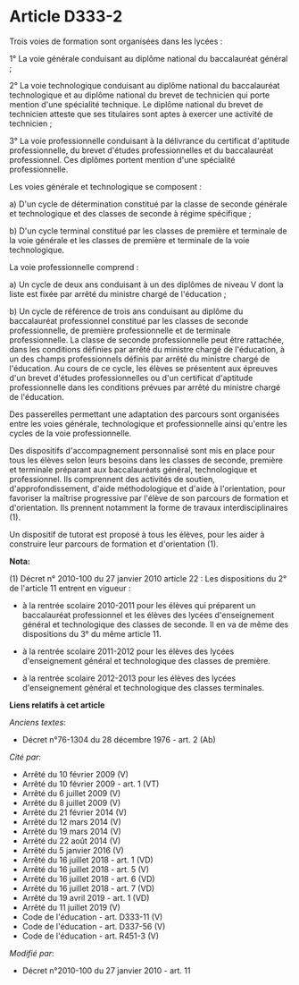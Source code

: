 # Article D333-2

Trois voies de formation sont organisées dans les lycées :

1° La voie générale conduisant au diplôme national du baccalauréat général ;

2° La voie technologique conduisant au diplôme national du baccalauréat technologique et au diplôme national du brevet de
technicien qui porte mention d'une spécialité technique. Le diplôme national du brevet de technicien atteste que ses
titulaires sont aptes à exercer une activité de technicien ;

3° La voie professionnelle conduisant à la délivrance du certificat d'aptitude professionnelle, du brevet d'études
professionnelles et du baccalauréat professionnel. Ces diplômes portent mention d'une spécialité professionnelle. 

Les voies générale et technologique se composent :

a) D'un cycle de détermination constitué par la classe de seconde générale et technologique et des classes de seconde à
régime spécifique ;

b) D'un cycle terminal constitué par les classes de première et terminale de la voie générale et les classes de première et
terminale de la voie technologique.

La voie professionnelle comprend : 

a) Un cycle de deux ans conduisant à un des diplômes de niveau V dont la liste est fixée par arrêté du ministre chargé de
l'éducation ; 

b) Un cycle de référence de trois ans conduisant au diplôme du baccalauréat professionnel constitué par les classes de
seconde professionnelle, de première professionnelle et de terminale professionnelle. La classe de seconde professionnelle
peut être rattachée, dans les conditions définies par arrêté du ministre chargé de l'éducation, à un des champs
professionnels définis par arrêté du ministre chargé de l'éducation. Au cours de ce cycle, les élèves se présentent aux
épreuves d'un brevet d'études professionnelles ou d'un certificat d'aptitude professionnelle dans les conditions prévues par
arrêté du ministre chargé de l'éducation. 

Des passerelles permettant une adaptation des parcours sont organisées entre les voies générale, technologique et
professionnelle ainsi qu'entre les cycles de la voie professionnelle. 

Des dispositifs d'accompagnement personnalisé sont mis en place pour tous les élèves selon leurs besoins dans les classes de
seconde, première et terminale préparant aux baccalauréats général, technologique et professionnel. Ils comprennent des
activités de soutien, d'approfondissement, d'aide méthodologique et d'aide à l'orientation, pour favoriser la maîtrise
progressive par l'élève de son parcours de formation et d'orientation. Ils prennent notamment la forme de travaux
interdisciplinaires (1). 

Un dispositif de tutorat est proposé à tous les élèves, pour les aider à construire leur parcours de formation et
d'orientation (1).

**Nota:**

(1) Décret n° 2010-100 du 27 janvier 2010 article 22 : Les dispositions du 2° de l'article 11 entrent en vigueur :

- à la rentrée scolaire 2010-2011 pour les élèves qui préparent un baccalauréat professionnel et les élèves des lycées
d'enseignement général et technologique des classes de seconde. Il en va de même des dispositions du 3° du même article 11. 

- à la rentrée scolaire 2011-2012 pour les élèves des lycées d'enseignement général et technologique des classes de première.

- à la rentrée scolaire 2012-2013 pour les élèves des lycées d'enseignement général et technologique des classes terminales.

**Liens relatifs à cet article**

_Anciens textes_:

  - Décret n°76-1304 du 28 décembre 1976 - art. 2 (Ab)

_Cité par_:

  - Arrêté du 10 février 2009 (V)
  - Arrêté du 10 février 2009 - art. 1 (VT)
  - Arrêté du 6 juillet 2009 (V)
  - Arrêté du 8 juillet 2009 (V)
  - Arrêté du 21 février 2014 (V)
  - Arrêté du 12 mars 2014 (V)
  - Arrêté du 19 mars 2014 (V)
  - Arrêté du 22 août 2014 (V)
  - Arrêté du 5 janvier 2016 (V)
  - Arrêté du 16 juillet 2018 - art. 1 (VD)
  - Arrêté du 16 juillet 2018 - art. 5 (V)
  - Arrêté du 16 juillet 2018 - art. 6 (VD)
  - Arrêté du 16 juillet 2018 - art. 7 (VD)
  - Arrêté du 19 avril 2019 - art. 1 (VD)
  - Arrêté du 11 juillet 2019 (V)
  - Code de l'éducation - art. D333-11 (V)
  - Code de l'éducation - art. D337-56 (V)
  - Code de l'éducation - art. R451-3 (V)

_Modifié par_:

  - Décret n°2010-100 du 27 janvier 2010 - art. 11
